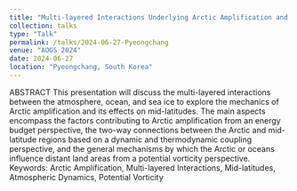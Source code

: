 ```yaml
---
title: "Multi-layered Interactions Underlying Arctic Amplification and Its Impact"
collection: talks
type: "Talk"
permalink: /talks/2024-06-27-Pyeongchang
venue: "AOGS 2024"
date: 2024-06-27
location: "Pyeongchang, South Korea"
---
```


ABSTRACT
This presentation will discuss the multi-layered interactions between the atmosphere, ocean, and sea ice to explore the mechanics of Arctic amplification and its effects on mid-latitudes. The main aspects encompass the factors contributing to Arctic amplification from an energy budget perspective, the two-way connections between the Arctic and mid-latitude regions based on a dynamic and thermodynamic coupling perspective, and the general mechanisms by which the Arctic or oceans influence distant land areas from a potential vorticity perspective.
Keywords: Arctic Amplification, Multi-layered Interactions, Mid-latitudes, Atmospheric Dynamics, Potential Vorticity

